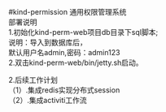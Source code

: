#kind-permission
通用权限管理系统  
部署说明  
1.初始化kind-perm-web项目db目录下sql脚本;   
说明：导入到数据库后，  
默认用户名admin,密码：admin123    
2.双击kind-perm-web/bin/jetty.sh启动。

2.后续工作计划  
（1）.集成redis实现分布式session  
（2）.集成activiti工作流


